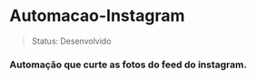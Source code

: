 # Automacao-Instagram

> Status: Desenvolvido

<h3>Automação que curte as fotos do feed do instagram.</h3>

